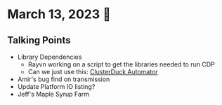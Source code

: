 # March 13, 2023 :duck:

## Talking Points
* Library Dependencies
    * Rayvn working on a script to get the libraries needed to run CDP
    * Can we just use this: [ClusterDuck Automator](https://github.com/dmandala/ClusterDuck_Automator_for_Linux)
* Amir's bug find on transmission
* Update Platform IO listing?
* Jeff's Maple Syrup Farm 
